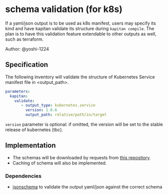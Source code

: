 # schema validation (for k8s) 

If a yaml/json output is to be used as k8s manifest, users may specify its kind and have kapitan validate its structure during `kapitan compile`.
The plan is to have this validation feature extendable to other outputs as well, such as terraform.

Author: @yoshi-1224

## Specification

The following inventory will validate the structure of Kubernetes Service manifest file in <output_path>.

```yaml
parameters:
  kapitan:
    validate:
       - output_type: kubernetes.service 
         version: 1.6.6
         output_path: relative/path/in/target
```

`version` parameter is optional: if omitted, the version will be set to the stable release of kubernetes (tbc).

## Implementation

- The schemas will be downloaded by requests from 
[this repository](https://raw.githubusercontent.com/garethr/kubernetes-json-schema/master/v1.6.6-standalone/deployment.json).
- Caching of schema will also be implemented.

### Dependencies

- [jsonschema](https://pypi.org/project/jsonschema/) to validate the output yaml/json against the correct schema